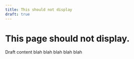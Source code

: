 ```yaml
---
title: This should not display
draft: true
---
```


# This page should not display.

Draft content blah blah blah blah blah